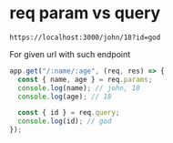 # req param vs query

```
https://localhost:3000/john/18?id=god
```

For given url with such endpoint

```ts
app.get("/:name/:age", (req, res) => {
  const { name, age } = req.params;
  console.log(name); // john, 18
  console.log(age); // 18

  const { id } = req.query;
  console.log(id); // god
});
```
